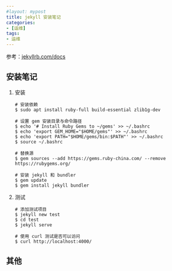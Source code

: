 ```yaml
---
#layout: mypost
title: jekyll 安装笔记
categories:
- [运维]
tags:
- 运维
---
```


参考：[jekyllrb.com/docs](https://jekyllrb.com/docs/)

## 安装笔记

1. 安装

    ```shell
    # 安装依赖
    $ sudo apt install ruby-full build-essential zlib1g-dev

    # 设置 gem 安装目录与命令路径
    $ echo '# Install Ruby Gems to ~/gems' >> ~/.bashrc
    $ echo 'export GEM_HOME="$HOME/gems"' >> ~/.bashrc
    $ echo 'export PATH="$HOME/gems/bin:$PATH"' >> ~/.bashrc
    $ source ~/.bashrc

    # 替换源
    $ gem sources --add https://gems.ruby-china.com/ --remove https://rubygems.org/

    # 安装 jekyll 和 bundler
    $ gem update
    $ gem install jekyll bundler
    ```

2. 测试

    ```shell
    # 添加测试项目
    $ jekyll new test
    $ cd test
    $ jekyll serve

    # 使用 curl 测试是否可以访问
    $ curl http://localhost:4000/
    ```

## 其他

